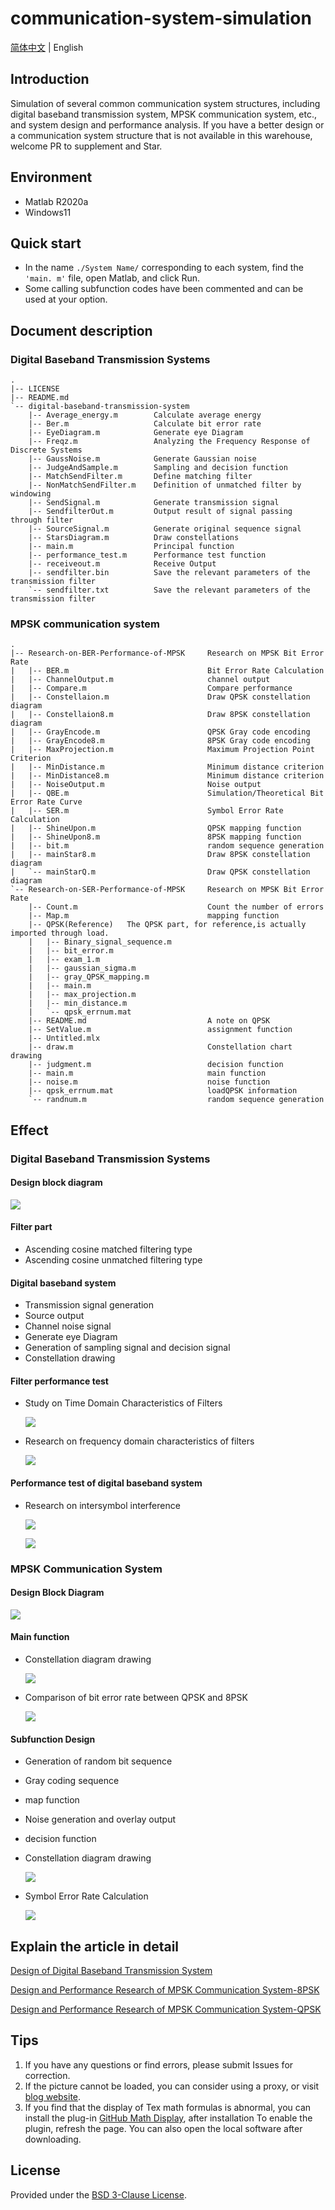 # communication-system-simulation

[简体中文](https://github.com/timerring/communication-system-simulation/blob/main/README.md) | English

## Introduction

Simulation of several common communication system structures, including digital baseband transmission system, MPSK communication system, etc., and system design and performance analysis. If you have a better design or a communication system structure that is not available in this warehouse, welcome PR to supplement and Star.

## Environment

- Matlab R2020a
- Windows11

## Quick start

- In the name `./System Name/` corresponding to each system, find the `'main. m'` file, open Matlab, and click Run. 
- Some calling subfunction codes have been commented and can be used at your option.

## Document description

### Digital Baseband Transmission Systems

```
.
|-- LICENSE
|-- README.md
`-- digital-baseband-transmission-system
    |-- Average_energy.m		Calculate average energy
    |-- Ber.m					Calculate bit error rate
    |-- EyeDiagram.m			Generate eye Diagram
    |-- Freqz.m					Analyzing the Frequency Response of Discrete Systems
    |-- GaussNoise.m			Generate Gaussian noise
    |-- JudgeAndSample.m		Sampling and decision function
    |-- MatchSendFilter.m		Define matching filter
    |-- NonMatchSendFilter.m	Definition of unmatched filter by windowing
    |-- SendSignal.m			Generate transmission signal
    |-- SendfilterOut.m			Output result of signal passing through filter
    |-- SourceSignal.m			Generate original sequence signal
    |-- StarsDiagram.m			Draw constellations
    |-- main.m					Principal function
    |-- performance_test.m		Performance test function
    |-- receiveout.m			Receive Output
    |-- sendfilter.bin			Save the relevant parameters of the transmission filter
    `-- sendfilter.txt			Save the relevant parameters of the transmission filter
```

### MPSK communication system

```
.
|-- Research-on-BER-Performance-of-MPSK		Research on MPSK Bit Error Rate
|   |-- BER.m								Bit Error Rate Calculation
|   |-- ChannelOutput.m						channel output
|   |-- Compare.m							Compare performance
|   |-- Constellaion.m						Draw QPSK constellation diagram
|   |-- Constellaion8.m						Draw 8PSK constellation diagram
|   |-- GrayEncode.m						QPSK Gray code encoding
|   |-- GrayEncode8.m						8PSK Gray code encoding
|   |-- MaxProjection.m						Maximum Projection Point Criterion
|   |-- MinDistance.m						Minimum distance criterion
|   |-- MinDistance8.m						Minimum distance criterion
|   |-- NoiseOutput.m						Noise output
|   |-- QBE.m								Simulation/Theoretical Bit Error Rate Curve
|   |-- SER.m								Symbol Error Rate Calculation
|   |-- ShineUpon.m							QPSK mapping function
|   |-- ShineUpon8.m						8PSK mapping function
|   |-- bit.m								random sequence generation
|   |-- mainStar8.m							Draw 8PSK constellation diagram
|   `-- mainStarQ.m							Draw QPSK constellation diagram
`-- Research-on-SER-Performance-of-MPSK		Research on MPSK Bit Error Rate
    |-- Count.m								Count the number of errors
    |-- Map.m								mapping function
    |-- QPSK(Reference)	  The QPSK part, for reference,is actually imported through load.
    |   |-- Binary_signal_sequence.m
    |   |-- bit_error.m
    |   |-- exam_1.m
    |   |-- gaussian_sigma.m
    |   |-- gray_QPSK_mapping.m
    |   |-- main.m
    |   |-- max_projection.m
    |   |-- min_distance.m
    |   `-- qpsk_errnum.mat
    |-- README.md							A note on QPSK
    |-- SetValue.m							assignment function
    |-- Untitled.mlx
    |-- draw.m								Constellation chart drawing
    |-- judgment.m							decision function
    |-- main.m								main function
    |-- noise.m								noise function
    |-- qpsk_errnum.mat						loadQPSK information
    `-- randnum.m							random sequence generation
```

## Effect

### Digital Baseband Transmission Systems

#### Design block diagram

![](https://raw.githubusercontent.com/timerring/picgo/master/picbed/image-20221021184527601.png)

#### Filter part

+ Ascending cosine matched filtering type
+ Ascending cosine unmatched filtering type

#### Digital baseband system

+ Transmission signal generation
+ Source output
+ Channel noise signal
+ Generate eye Diagram
+ Generation of sampling signal and decision signal
+ Constellation drawing

#### Filter performance test

+ Study on Time Domain Characteristics of Filters

  ![](https://raw.githubusercontent.com/timerring/picgo/master/picbed/image-20221021184932293.png)

+ Research on frequency domain characteristics of filters

  ![](https://raw.githubusercontent.com/timerring/picgo/master/picbed/image-20221021185016279.png)

#### Performance test of digital baseband system

+ Research on intersymbol interference

  ![](https://raw.githubusercontent.com/timerring/picgo/master/picbed/image-20221021185125195.png)

  ![](https://raw.githubusercontent.com/timerring/picgo/master/picbed/image-20221021185218791.png)

### MPSK Communication System

#### Design Block Diagram

![](https://raw.githubusercontent.com/timerring/picgo/master/picbed/image-20221028153836166.png)

#### Main function

+ Constellation diagram drawing

  ![](https://raw.githubusercontent.com/timerring/picgo/master/picbed/image-20221028154515527.png)

+ Comparison of bit error rate between QPSK and 8PSK

  ![](https://raw.githubusercontent.com/timerring/picgo/master/picbed/image-20221028154533922.png)

#### Subfunction Design

+ Generation of random bit sequence

+ Gray coding sequence
+ map function
+ Noise generation and overlay output
+ decision function
+ Constellation diagram drawing

  ![](https://raw.githubusercontent.com/timerring/picgo/master/picbed/image-20221028154902384.png)

+ Symbol Error Rate Calculation

  ![](https://raw.githubusercontent.com/timerring/picgo/master/picbed/image-20221028154855197.png)

## Explain the article in detail

[Design of Digital Baseband Transmission System](https://github.com/timerring/communication-system-simulation/blob/main/Design%20of%20Digital%20Baseband%20Transmission%20System.md)

[Design and Performance Research of MPSK Communication System-8PSK](https://github.com/timerring/communication-system-simulation/blob/main/MPSK%20Communication%20System-8PSK.md)

[Design and Performance Research of MPSK Communication System-QPSK](https://github.com/timerring/communication-system-simulation/blob/main/MPSK%20Communication%20System-QPSK.md)

## Tips

1. If you have any questions or find errors, please submit Issues for correction.
2. If the picture cannot be loaded, you can consider using a proxy, or visit [blog website](https://blog.csdn.net/m0_52316372).
3. If you find that the display of Tex math formulas is abnormal, you can install the plug-in [GitHub Math Display](https://chrome.google.com/webstore/detail/github-math-display/cgolaobglebjonjiblcjagnpmdmlgmda?hl=zh-CN), after installation To enable the plugin, refresh the page. You can also open the local software after downloading.

## License

Provided under the [BSD 3-Clause License](https://github.com/timerring/communication-system-simulation/blob/main/LICENSE).

